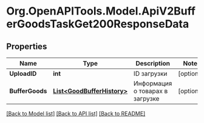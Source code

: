 # Org.OpenAPITools.Model.ApiV2BufferGoodsTaskGet200ResponseData

## Properties

Name | Type | Description | Notes
------------ | ------------- | ------------- | -------------
**UploadID** | **int** | ID загрузки | [optional] 
**BufferGoods** | [**List&lt;GoodBufferHistory&gt;**](GoodBufferHistory.md) | Информация о товарах в загрузке | [optional] 

[[Back to Model list]](../README.md#documentation-for-models) [[Back to API list]](../README.md#documentation-for-api-endpoints) [[Back to README]](../README.md)

